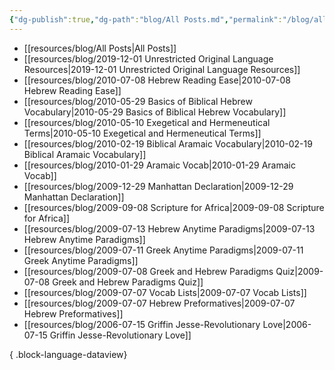 ```yaml
---
{"dg-publish":true,"dg-path":"blog/All Posts.md","permalink":"/blog/all-posts/","noteIcon":"","created":"","updated":""}
---
```



- [[resources/blog/All Posts\|All Posts]]
- [[resources/blog/2019-12-01 Unrestricted Original Language Resources\|2019-12-01 Unrestricted Original Language Resources]]
- [[resources/blog/2010-07-08 Hebrew Reading Ease\|2010-07-08 Hebrew Reading Ease]]
- [[resources/blog/2010-05-29 Basics of Biblical Hebrew Vocabulary\|2010-05-29 Basics of Biblical Hebrew Vocabulary]]
- [[resources/blog/2010-05-10 Exegetical and Hermeneutical Terms\|2010-05-10 Exegetical and Hermeneutical Terms]]
- [[resources/blog/2010-02-19 Biblical Aramaic Vocabulary\|2010-02-19 Biblical Aramaic Vocabulary]]
- [[resources/blog/2010-01-29 Aramaic Vocab\|2010-01-29 Aramaic Vocab]]
- [[resources/blog/2009-12-29 Manhattan Declaration\|2009-12-29 Manhattan Declaration]]
- [[resources/blog/2009-09-08 Scripture for Africa\|2009-09-08 Scripture for Africa]]
- [[resources/blog/2009-07-13 Hebrew Anytime Paradigms\|2009-07-13 Hebrew Anytime Paradigms]]
- [[resources/blog/2009-07-11 Greek Anytime Paradigms\|2009-07-11 Greek Anytime Paradigms]]
- [[resources/blog/2009-07-08 Greek and Hebrew Paradigms Quiz\|2009-07-08 Greek and Hebrew Paradigms Quiz]]
- [[resources/blog/2009-07-07 Vocab Lists\|2009-07-07 Vocab Lists]]
- [[resources/blog/2009-07-07 Hebrew Preformatives\|2009-07-07 Hebrew Preformatives]]
- [[resources/blog/2006-07-15 Griffin Jesse-Revolutionary Love\|2006-07-15 Griffin Jesse-Revolutionary Love]]

{ .block-language-dataview}